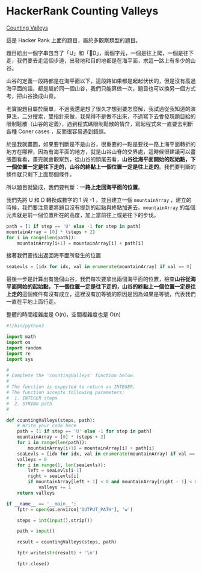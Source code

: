 # HackerRank Counting Valleys

[Counting Valleys](https://www.hackerrank.com/challenges/counting-valleys/problem)

這是 Hacker Rank 上面的題目，屬於多觀察類型的題目。

題目給出一個字串包含了「U」和「D」，兩個字元，一個是往上爬，一個是往下走，我們要去走這個步道，出發地和目的地都是在海平面，求這一路上有多少的山谷。

山谷的定義一段路都是在海平面以下，這段路如果都是起起伏伏的，但是沒有高過海平面的話，都是屬於同一個山谷，我們只能算做一次，題目也可以換另一個方式考，把山谷換成山脊。

老實說題目屬於簡單，不過我還是想了很久才想到要怎麼解，我試過從我知道的演算法，二分搜索，雙指針來做，我覺得不是做不出來，不過寫下去會發現題目給的限制鬆散（山谷的定義），遇到程式碼限制鬆散的情夼，寫起程式來一直要去判斷各種 Coner cases ，反而很容易遇到錯誤。

於是我就畫圖，如果要判斷是不是山谷，很重要的一點是要找一路上海平面轉折的地方在哪裡，因為有海平面的地方，就是山谷山脊的交界處，這時候很建議可以畫張圖看看，畫完就會觀察到，從山谷的頭尾去看，**山谷從海平面開始的起始點，下一個位置一定是往下走的，山谷的終點上一個位置一定是往上走的**。我們要判斷的條件就只剩下上面那個條件。

所以題目就變成，我們要判斷：**一路上走回海平面的位置**。

我們先將 U 和 D 轉換成數字的 1 與 -1 ，並且建立一個 `mountainArray` ，建立的時候，我們要注意要將題目沒有提到的起點與終點加進去。`mountainArray` 的每個元素就是前一個位置所在的高度，加上當前往上或是往下的步伐。

```python
path = [1 if step == 'U' else -1 for step in path]
mountainArray = [0] * (steps + 2)
for i in range(len(path)):
    mountainArray[i+1] = mountainArray[i] + path[i]
```

接著我們要找出返回海平面所發生的位置

```python
seaLevls = [idx for idx, val in enumerate(mountainArray) if val == 0]
```

最後一步是計算出有幾個山谷，我們每次要拿出兩個海平面的位置，檢查**山谷從海平面開始的起始點，下一個位置一定是往下走的，山谷的終點上一個位置一定是往上走的**這個條件有沒有成立，這裡沒有加等號的原因是因為如果是等號，代表我們一直在平地上面行走。

整體的時間複雜度是 O\(n\)，空間複雜度也是 O\(n\)

```python
#!/bin/python3

import math
import os
import random
import re
import sys

#
# Complete the 'countingValleys' function below.
#
# The function is expected to return an INTEGER.
# The function accepts following parameters:
#  1. INTEGER steps
#  2. STRING path
#

def countingValleys(steps, path):
    # Write your code here
    path = [1 if step == 'U' else -1 for step in path]
    mountainArray = [0] * (steps + 2)
    for i in range(len(path)):
        mountainArray[i+1] = mountainArray[i] + path[i]
    seaLevls = [idx for idx, val in enumerate(mountainArray) if val == 0]
    valleys = 0
    for i in range(1, len(seaLevls)):
        left = seaLevls[i-1]
        right = seaLevls[i]
        if mountainArray[left + 1] < 0 and mountainArray[right - 1] < 0:
            valleys += 1
    return valleys

if __name__ == '__main__':
    fptr = open(os.environ['OUTPUT_PATH'], 'w')

    steps = int(input().strip())

    path = input()

    result = countingValleys(steps, path)

    fptr.write(str(result) + '\n')

    fptr.close()
```

